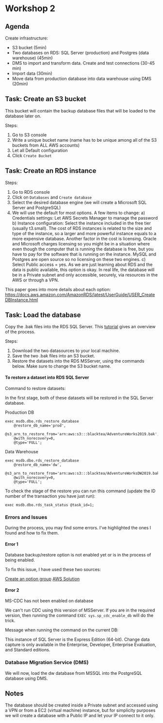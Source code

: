 # Workshop 2

## Agenda

Create infrastructure:
- S3 bucket (5min)
- Two databases on RDS: SQL Server (production) and Postgres (data warehouse) (45min)
- DMS to import and transform data. Create and test connections (30-45 min)
- Import data (30min)
- Move data from production database into data warehouse using DMS (20min) 

## Task: Create an S3 bucket
This bucket will contain the backup database files that will be loaded to the database later on.

Steps:
1) Go to S3 console
2) Write a unique bucket name (name has to be unique among all of the S3 buckets from ALL AWS accounts)
3) Let all Default configuration
4) Click `Create Bucket`

## Task: Create an RDS instance

Steps:
1) Go to RDS console
2) Click on `Databases` and `Create database` 
3) Select the desired database engine (we will create a Microsoft SQL Server and PostgreSQL)
4) We will use the default for most options. A few items to change:
	a) Credentials settings: Let AWS Secrets Manager to manage the password
	b) Instance configuration: Select the instance included in the free tier (usually t3.small). The cost of RDS instances is related to the size and type of the instance, so a larger and more powerful instance equals to a more expensive database. Another factor in the cost is licensing. Oracle and Microsoft charges licensing so you might be in a situation where even though the computer that is running the database is free, but you have to pay for the software that is running on the instance. MySQL and Postgres are open source so no licensing on these two engines.
	c) Select Public access = yes. As we are just learning about RDS and the data is public available, this option is okay. In real life, the database will be in a Private subnet and only accessible, securely, via resources in the AWS or through a VPN.

This paper goes into more details about each option:
https://docs.aws.amazon.com/AmazonRDS/latest/UserGuide/USER_CreateDBInstance.html

## Task: Load the database 
Copy the .bak files into the RDS SQL Server. 
This [tutorial](https://docs.aws.amazon.com/AmazonRDS/latest/UserGuide/SQLServer.Procedural.Importing.html) gives an overview of the process.

Steps:
1) Download the two datasources to your local machine.
2) Save the two .bak files into an S3 bucket.
3) Restore the datasets into the RDS MSServer, using the commands below. Make sure to change the S3 bucket name.

#### To restore a dataset into RDS SQL Server

Command to restore datasets:

In the first stage, both of these datasets will be restored in the SQL Server database. 

Production DB
```
exec msdb.dbo.rds_restore_database
	@restore_db_name='prod',
	@s3_arn_to_restore_from='arn:aws:s3:::blacktea/AdventureWorks2019.bak',
	@with_norecovery=0,
	@type='FULL';
```

Data Warehouse
```
exec msdb.dbo.rds_restore_database
	@restore_db_name='dw',
	@s3_arn_to_restore_from='arn:aws:s3:::blacktea/AdventureWorksDW2019.bak',
	@with_norecovery=0,
	@type='FULL';
```

To check the stage of the restore you can run this command (update the ID number of the transaction you have just run):

```
exec msdb.dbo.rds_task_status @task_id=1;
```

### Errors and Issues

During the process, you may find some errors. I've highlighted the ones I found and how to fix them.

#### Error 1
Database backup/restore option is not enabled yet or is in the process of being enabled.

To fix this issue, I have used these two sources:

[Create an option group](https://stackoverflow.com/questions/57005157/restore-from-s3-bucket-to-sql-server-getting-error-database-backup-restore-optio)
[AWS Solution](https://aws.amazon.com/premiumsupport/knowledge-center/native-backup-rds-sql-server/)

#### Error 2
MS-CDC has not been enabled on database

We can't run CDC using this version of MSServer. If you are in the required version, then running the command `EXEC sys.sp_cdc_enable_db` will do the trick.

Message when running the command on the current DB:

This instance of SQL Server is the Express Edition (64-bit). Change data capture is only available in the Enterprise, Developer, Enterprise Evaluation, and Standard editions.


### Database Migration Service (DMS)

We will now, load the dw database from MSSQL into the PostgreSQL database using DMS.



## Notes

The database should be created inside a Private subnet and accessed using a VPN or from a EC2 (virtual machine) instance, but for simplicity purposes we will create a database with a Public IP and let your IP connect to it only.

